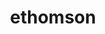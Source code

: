 ---
title: ethomson
github: https://github.com/ethomson
mode: light
transition: 1s
score: 76.1
archetype:
- Descriptive
---